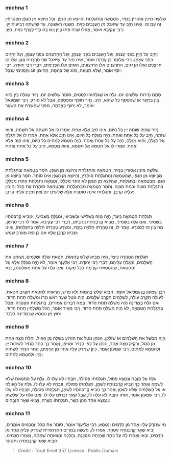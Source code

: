 
### michna 1
שְׁלשָׁה מִינִין אֲסוּרִין בַּנָּזִיר, הַטֻּמְאָה וְהַתִּגְלַחַת וְהַיּוֹצֵא מִן הַגָּפֶן. וְכָל הַיּוֹצֵא מִן הַגֶּפֶן מִצְטָרְפִין זֶה עִם זֶה. וְאֵינוֹ חַיָּב עַד שֶׁיֹּאכַל מִן הָעֲנָבִים כַּזָּיִת. מִשְׁנָה רִאשׁוֹנָה, עַד שֶׁיִּשְׁתֶּה רְבִיעִית יַיִן. רַבִּי עֲקִיבָא אוֹמֵר, אֲפִלּוּ שָׁרָה פִתּוֹ בְיַיִן וְיֶשׁ בָּהּ כְּדֵי לְצָרֵף כַּזַּיִת, חַיָּב: 

### michna 2
וְחַיָּב עַל הַיַּיִן בִּפְנֵי עַצְמוֹ, וְעַל הָעֲנָבִים בִּפְנֵי עַצְמָן, וְעַל הַחַרְצַנִּים בִּפְנֵי עַצְמָן, וְעַל הַזַּגִּים בִּפְנֵי עַצְמָן. רַבִּי אֶלְעָזָר בֶּן עֲזַרְיָה אוֹמֵר, אֵינוֹ חַיָּב עַד שֶׁיֹּאכַל שְׁנֵי חַרְצַנִּים וְזַגָּן. אֵלּוּ הֵן חַרְצַנִּים וְאֵלּוּ הֵן זַגִּים, הַחַרְצַנִּים אֵלּוּ הַחִיצוֹנִים, הַזַּגִּים אֵלּוּ הַפְּנִימִים, דִּבְרֵי רַבִּי יְהוּדָה. רַבִּי יוֹסֵי אוֹמֵר, שֶׁלֹּא תִטְעֶה, כְּזוֹג שֶׁל בְּהֵמָה, הַחִיצוֹן זוֹג וְהַפְּנִימִי עִנְבָּל: 

### michna 3
סְתָם נְזִירוּת שְׁלשִׁים יוֹם. גִּלַּח אוֹ שֶׁגִּלְּחוּהוּ לִסְטִים, סוֹתֵר שְׁלשִׁים יוֹם. נָזִיר שֶׁגִּלַּח בֵּין בְּזוּג בֵּין בְּתַעַר אוֹ שֶׁסִּפְסֵף כָּל שֶׁהוּא, חַיָּב. נָזִיר חוֹפֵף וּמְפַסְפֵּס, אֲבָל לֹא סוֹרֵק. רַבִּי יִשְׁמָעֵאל אוֹמֵר, לֹא יָחוֹף בַּאֲדָמָה, מִפְּנֵי שֶׁמַּשֶּׁרֶת אֶת הַשֵּׂעָר: 

### michna 4
נָזִיר שֶׁהָיָה שׁוֹתֶה יַיִן כָּל הַיּוֹם, אֵינוֹ חַיָּב אֶלָּא אֶחָת. אָמְרוּ לוֹ אַל תִּשְׁתֶּה אַל תִּשְׁתֶּה, וְהוּא שׁוֹתֶה, חַיָּב עַל כָּל אַחַת וְאֶחָת. הָיָה מְגַלֵּחַ כָּל הַיּוֹם, אֵינוֹ חַיָּב אֶלָּא אֶחָת. אָמְרוּ לוֹ אַל תְּגַלֵּחַ אַל תְּגַלֵּחַ, וְהוּא מְגַלֵּחַ, חַיָּב עַל כָּל אַחַת וְאֶחָת. הָיָה מִטַּמֵּא לְמֵתִים כָּל הַיּוֹם, אֵינוֹ חַיָּב אֶלָּא אֶחָת. אָמְרוּ לוֹ אַל תִּטַּמָּא אַל תִּטַּמָּא, וְהוּא מִטַּמֵּא, חַיָּב עַל כָּל אַחַת וְאֶחָת: 

### michna 5
שְׁלשָׁה מִינִין אֲסוּרִין בַּנָּזִיר, הַטֻּמְאָה וְהַתִּגְלַחַת וְהַיּוֹצֵא מִן הַגָּפֶן. חֹמֶר בַּטֻּמְאָה וּבַתִּגְלַחַת מִבַּיּוֹצֵא מִן הַגֶּפֶן, שֶׁהַטֻּמְאָה וְהַתִּגְלַחַת סוֹתְרִין, וְהַיּוֹצֵא מִן הַגֶּפֶן אֵינוֹ סוֹתֵר. חֹמֶר בַּיּוֹצֵא מִן הַגֶּפֶן מִבַּטֻּמְאָה וּבַתִּגְלַחַת, שֶׁהַיּוֹצֵא מִן הַגֶּפֶן לֹא הֻתַּר מִכְּלָלוֹ, וְטֻמְאָה וְתִגְלַחַת הֻתְּרוּ מִכְּלָלָן בְּתִגְלַחַת מִצְוָה וּבְמֵת מִצְוָה. וְחֹמֶר בַּטֻּמְאָה מִבַּתִּגְלַחַת, שֶׁהַטֻּמְאָה סוֹתֶרֶת אֶת הַכֹּל וְחַיָּבִין עָלֶיהָ קָרְבָּן, וְתִגְלַחַת אֵינָהּ סוֹתֶרֶת אֶלָּא שְׁלשִׁים יוֹם וְאֵין חַיָּבִין עָלֶיהָ קָרְבָּן: 

### michna 6
תִּגְלַחַת הַטֻּמְאָה כֵּיצַד, הָיָה מַזֶּה בַּשְּׁלִישִׁי וּבַשְּׁבִיעִי, וּמְגַלֵּחַ בַּשְּׁבִיעִי, וּמֵבִיא קָרְבְּנוֹתָיו בַּשְּׁמִינִי. וְאִם גִּלַּח בַּשְּׁמִינִי, מֵבִיא קָרְבְּנוֹתָיו בּוֹ בַיּוֹם, דִּבְרֵי רַבִּי עֲקִיבָא. אָמַר לוֹ רַבִּי טַרְפוֹן, מַה בֵּין זֶה לַמְּצֹרָע. אָמַר לוֹ, זֶה טָהֳרָתוֹ תְלוּיָה בְיָמָיו, וּמְצֹרָע טָהֳרָתוֹ תְלוּיָה בְתִגְלַחְתּוֹ, וְאֵינוֹ מֵבִיא קָרְבָּן אֶלָּא אִם כֵּן הָיָה מְעֹרַב שָׁמֶשׁ: 

### michna 7
תִּגְלַחַת הַטָּהֳרָה כֵּיצַד, הָיָה מֵבִיא שָׁלשׁ בְּהֵמוֹת, חַטָּאת עוֹלָה וּשְׁלָמִים, וְשׁוֹחֵט אֶת הַשְּׁלָמִים, וּמְגַלֵּחַ עֲלֵיהֶם, דִּבְרֵי רַבִּי יְהוּדָה. רַבִּי אֶלְעָזָר אוֹמֵר, לֹא הָיָה מְגַלֵּחַ אֶלָּא עַל הַחַטָּאת, שֶׁהַחַטָּאת קוֹדֶמֶת בְּכָל מָקוֹם. וְאִם גִּלַּח עַל אַחַת מִשְּׁלָשְׁתָּן, יָצָא: 

### michna 8
רַבָּן שִׁמְעוֹן בֶּן גַּמְלִיאֵל אוֹמֵר, הֵבִיא שָׁלשׁ בְּהֵמוֹת וְלֹא פֵרֵשׁ, הָרְאוּיָה לְחַטָּאת תִּקְרַב חַטָּאת, לְעוֹלָה תִּקְרַב עוֹלָה, לִשְׁלָמִים תִּקְרַב שְׁלָמִים. הָיָה נוֹטֵל שְׂעַר רֹאשׁ נִזְרוֹ וּמְשַׁלֵּחַ תַּחַת הַדּוּד. וְאִם גִּלַּח בַּמְּדִינָה הָיָה מְשַׁלֵּחַ תַּחַת הַדּוּד. בַּמֶּה דְבָרִים אֲמוּרִים, בְּתִגְלַחַת הַטָּהֳרָה. אֲבָל בְּתִגְלַחַת הַטֻּמְאָה, לֹא הָיָה מְשַׁלֵּחַ תַּחַת הַדּוּד. רַבִּי מֵאִיר אוֹמֵר, הַכֹּל מְשַׁלְּחִין תַּחַת הַדּוּד, חוּץ מִן הַטָּמֵא שֶׁבַּמְּדִינָה בִּלְבָד: 

### michna 9
הָיָה מְבַשֵּׁל אֶת הַשְּׁלָמִים אוֹ שׁוֹלְקָן. הַכֹּהֵן נוֹטֵל אֶת הַזְּרוֹעַ בְּשֵׁלָה מִן הָאַיִל, וְחַלַּת מַצָּה אַחַת מִן הַסַּל, וּרְקִיק מַצָּה אֶחָד, וְנוֹתֵן עַל כַּפֵּי הַנָּזִיר וּמְנִיפָן, וְאַחַר כָּךְ הֻתַּר הַנָּזִיר לִשְׁתּוֹת יַיִן וּלְהִטַּמֵּא לְמֵתִים. רַבִּי שִׁמְעוֹן אוֹמֵר, כֵּיוָן שֶׁנִּזְרַק עָלָיו אֶחָד מִן הַדָּמִים, הֻתַּר הַנָּזִיר לִשְׁתּוֹת בְּיַיִן וּלְהִטַּמֵּא לְמֵתִים: 

### michna 10
גִּלַּח עַל הַזֶּבַח וְנִמְצָא פָסוּל, תִּגְלַחְתּוֹ פְסוּלָה, וּזְבָחָיו לֹא עָלוּ לוֹ. גִּלַּח עַל הַחַטָּאת שֶׁלֹּא לִשְׁמָהּ וְאַחַר כָּךְ הֵבִיא קָרְבְּנוֹתָיו לִשְׁמָן, תִּגְלַחְתּוֹ פְסוּלָה, וּזְבָחָיו לֹא עָלוּ לוֹ. גִּלַּח עַל הָעוֹלָה אוֹ עַל הַשְּׁלָמִים שֶׁלֹּא לִשְׁמָן וְאַחַר כָּךְ הֵבִיא קָרְבְּנוֹתָיו לִשְׁמָן, תִּגְלַחְתּוֹ פְסוּלָה, וּזְבָחָיו לֹא עָלוּ לוֹ. רַבִּי שִׁמְעוֹן אוֹמֵר, אוֹתוֹ הַזֶּבַח לֹא עָלָה לוֹ, אֲבָל שְׁאָר זְבָחִים עָלוּ לוֹ. וְאִם גִּלַּח עַל שְׁלָשְׁתָּן וְנִמְצָא אֶחָד מֵהֶן כָּשֵׁר, תִּגְלַחְתּוֹ כְשֵׁרָה, וְיָבִיא שְׁאָר הַזְּבָחִים: 

### michna 11
מִי שֶׁנִּזְרַק עָלָיו אֶחָד מִן הַדָּמִים וְנִטְמָא, רַבִּי אֱלִיעֶזֶר אוֹמֵר, סוֹתֵר אֶת הַכֹּל. וַחֲכָמִים אוֹמְרִים, יָבִיא שְׁאָר קָרְבְּנוֹתָיו וְיִטְהָר. אָמְרוּ לוֹ, מַעֲשֶׂה בְמִרְיָם הַתַּרְמוֹדִית שֶׁנִּזְרַק עָלֶיהָ אֶחָד מִן הַדָּמִים, וּבָאוּ וְאָמְרוּ לָהּ עַל בִּתָּהּ שֶׁהָיְתָה מְסֻכֶּנֶת, וְהָלְכָה וּמְצָאתָהּ שֶׁמֵּתָה, וְאָמְרוּ חֲכָמִים, תָּבִיא שְׁאָר קָרְבְּנוֹתֶיהָ וְתִטְהָר: 

>Credit : Torat Emet 357
>License : Public Domain 